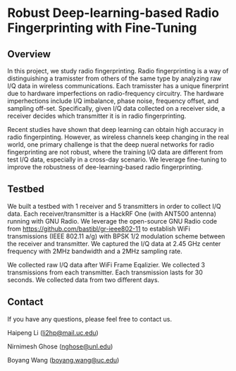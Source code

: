 # Robust Deep-learning-based Radio Fingerprinting with Fine-Tuning

## Overview 

In this project, we study radio fingerprinting. Radio fingerprinting is a way of distinguishing a tramisster from others of the same type by analyzing raw I/Q data  in wireless communications. Each tramisster has a unique finerprint due to hardware imperfections on radio-frequency circuitry. The hardware imperhections include I/Q imbalance, phase noise, frequency offset, and sampling off-set. Specifically, given I/Q data collected on a receiver side, a receiver decides which transmitter it is in radio fingerprinting. 

Recent studies have shown that deep learning can obtain high accuracy in radio fingerpinting. However, as wireless channels keep changing in the real world, one primary challenge is that the deep nueral networks for radio fingerprinting are not robust, where the training I/Q data are different from test I/Q data, especially in a cross-day scenario. We leverage fine-tuning to improve the robustness of dee-learning-based radio fingerprinting. 

## Testbed

We built a testbed with 1 receiver and 5 transmitters in order to collect I/Q data. Each receiver/transmitter is a HackRF One (with ANT500 antenna) running with GNU Radio. We leverage the open-source GNU Radio code from https://github.com/bastibl/gr-ieee802-11 to establish WiFi transmissions (IEEE 802.11 a/g) with BPSK 1/2 modulation scheme between the receiver and transmitter. We captured the I/Q data at 2.45 GHz center frequency with 2MHz bandwidth and a 2MHz sampling rate. 

We collected raw I/Q data after WiFi Frame Eqalizier. We collected 3 transmissions from each transmitter. Each transmission lasts for 30 seconds.  We collected data from two different days.  

## Contact

If you have any questions, please feel free to contact us. 

Haipeng Li (li2hp@mail.uc.edu)

Nirnimesh Ghose (nghose@unl.edu)

Boyang Wang (boyang.wang@uc.edu)
